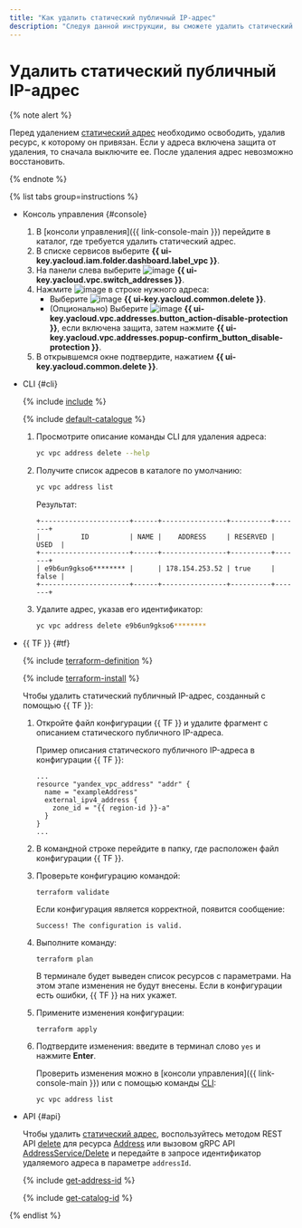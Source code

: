 ```yaml
---
title: "Как удалить статический публичный IP-адрес"
description: "Следуя данной инструкции, вы сможете удалить статический публичный IP-адрес."
---
```


# Удалить статический публичный IP-адрес

{% note alert %}

Перед удалением [статический адрес](../concepts/address.md) необходимо освободить, удалив ресурс, к которому он привязан.
Если у адреса включена защита от удаления, то сначала выключите ее.
После удаления адрес невозможно восстановить.

{% endnote %}

{% list tabs group=instructions %}

- Консоль управления {#console}

   1. В [консоли управления]({{ link-console-main }}) перейдите в каталог, где требуется удалить статический адрес.
   1. В списке сервисов выберите **{{ ui-key.yacloud.iam.folder.dashboard.label_vpc }}**.
   1. На панели слева выберите ![image](../../_assets/console-icons/map-pin.svg) **{{ ui-key.yacloud.vpc.switch_addresses }}**.
   1. Нажмите ![image](../../_assets/console-icons/ellipsis.svg) в строке нужного адреса:
      * Выберите ![image](../../_assets/console-icons/trash-bin.svg) **{{ ui-key.yacloud.common.delete }}**.
      * (Опционально) Выберите ![image](../../_assets/console-icons/lock-open.svg) **{{ ui-key.yacloud.vpc.addresses.button_action-disable-protection }}**, если включена защита, затем нажмите **{{ ui-key.yacloud.vpc.addresses.popup-confirm_button_disable-protection }}**.
   1. В открывшемся окне подтвердите, нажатием **{{ ui-key.yacloud.common.delete }}**.

- CLI {#cli}

   {% include [include](../../_includes/cli-install.md) %}

   {% include [default-catalogue](../../_includes/default-catalogue.md) %}

   1. Просмотрите описание команды CLI для удаления адреса:

      ```bash
      yc vpc address delete --help
      ```

   1. Получите список адресов в каталоге по умолчанию:

      ```bash
      yc vpc address list
      ```

      Результат:

      ```text
      +----------------------+------+----------------+----------+-------+
      |          ID          | NAME |    ADDRESS     | RESERVED | USED  |
      +----------------------+------+----------------+----------+-------+
      | e9b6un9gkso6******** |      | 178.154.253.52 | true     | false |
      +----------------------+------+----------------+----------+-------+
      ```

   1. Удалите адрес, указав его идентификатор:

      ```bash
      yc vpc address delete e9b6un9gkso6********
      ```

- {{ TF }} {#tf}

  {% include [terraform-definition](../../_tutorials/_tutorials_includes/terraform-definition.md) %}

  {% include [terraform-install](../../_includes/terraform-install.md) %}

  Чтобы удалить статический публичный IP-адрес, созданный с помощью {{ TF }}:

  1. Откройте файл конфигурации {{ TF }} и удалите фрагмент с описанием статического публичного IP-адреса.

     Пример описания статического публичного IP-адреса в конфигурации {{ TF }}:

     ```hcl
     ...
     resource "yandex_vpc_address" "addr" {
       name = "exampleAddress"
       external_ipv4_address {
         zone_id = "{{ region-id }}-a"
       }
     }
     ...
     ```

  1. В командной строке перейдите в папку, где расположен файл конфигурации {{ TF }}.

  1. Проверьте конфигурацию командой:

     ```
     terraform validate
     ```
     
     Если конфигурация является корректной, появится сообщение:
     
     ```
     Success! The configuration is valid.
     ```

  1. Выполните команду:

     ```
     terraform plan
     ```
  
     В терминале будет выведен список ресурсов с параметрами. На этом этапе изменения не будут внесены. Если в конфигурации есть ошибки, {{ TF }} на них укажет.

  1. Примените изменения конфигурации:

     ```
     terraform apply
     ```

  1. Подтвердите изменения: введите в терминал слово `yes` и нажмите **Enter**.

     Проверить изменения можно в [консоли управления]({{ link-console-main }}) или с помощью команды [CLI](../../cli/quickstart.md):

     ```
     yc vpc address list
     ```

- API {#api}

  Чтобы удалить [статический адрес](../concepts/address.md), воспользуйтесь методом REST API [delete](../api-ref/Address/delete.md) для ресурса [Address](../api-ref/Address/index.md) или вызовом gRPC API [AddressService/Delete](../api-ref/grpc/address_service.md#Delete) и передайте в запросе идентификатор удаляемого адреса в параметре `addressId`.

  {% include [get-address-id](../../_includes/vpc/get-adress-id.md) %}

  {% include [get-catalog-id](../../_includes/get-catalog-id.md) %}

{% endlist %}

